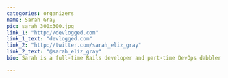 ```yaml
---
categories: organizers
name: Sarah Gray
pic: sarah_300x300.jpg
link_1: "http://devlogged.com"
link_1_text: "devlogged.com"
link_2: "http://twitter.com/sarah_eliz_gray"
link_2_text: "@sarah_eliz_gray"
bio: Sarah is a full-time Rails developer and part-time DevOps dabbler at The Neat Company. She is believer in user experience and code craftsmanship. In her spare time, Sarah is a regular instructor though <a href="http://www.girldevelopit.com/chapters/philadelphia">Girl Develop It Philadelphia</a> and PhillyPUG's Python Workshop.

---
```

